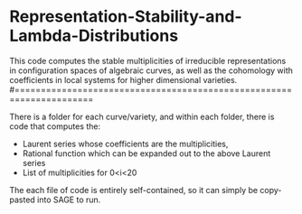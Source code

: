 # Representation-Stability-and-Lambda-Distributions
This code computes the stable multiplicities of irreducible representations in configuration spaces of algebraic curves, as well as the cohomology with coefficients in local systems for higher dimensional varieties.
#=====================================================================

There is a folder for each curve/variety, and within each folder, there is code that computes the: 

- Laurent series whose coefficients are the multiplicities,
- Rational function which can be expanded out to the above Laurent series
- List of multiplicities for 0<i<20

The each file of code is entirely self-contained, so it can simply be copy-pasted into SAGE to run.
